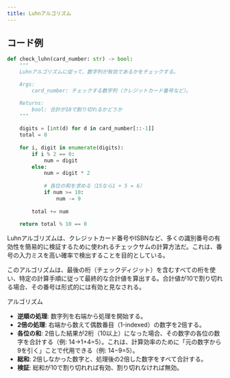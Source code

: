```yaml
---
title: Luhnアルゴリズム
---
```


## コード例
```python
def check_luhn(card_number: str) -> bool:
    """
    Luhnアルゴリズムに従って、数字列が有効であるかをチェックする。

    Args:
        card_number: チェックする数字列（クレジットカード番号など）。

    Returns:
        bool: 合計が10で割り切れるかどうか
    """
    
    digits = [int(d) for d in card_number[::-1]]
    total = 0
    
    for i, digit in enumerate(digits):
        if i % 2 == 0:
            num = digit
        else:
            num = digit * 2
            
            # 各位の和を求める（15なら1 + 5 = 6）
            if num >= 10:
                num -= 9
        
        total += num
        
    return total % 10 == 0
```

Luhnアルゴリズムは、クレジットカード番号やISBNなど、多くの識別番号の有効性を簡易的に検証するために使われるチェックサムの計算方法だ。これは、番号の入力ミスを高い確率で検出することを目的としている。

このアルゴリズムは、最後の桁（チェックディジット）を含むすべての桁を使い、特定の計算手順に従って最終的な合計値を算出する。合計値が10で割り切れる場合、その番号は形式的には有効と見なされる。

アルゴリズム
- **逆順の処理**: 数字列を右端から処理を開始する。
- **2倍の処理**: 右端から数えて偶数番目（1-indexed）の数字を2倍する。
- **各位の和**: 2倍した結果が2桁（10以上）になった場合、その数字の各位の数字を合計する（例: 14→1+4=5）。これは、計算効率のために「元の数字から9を引く」ことで代用できる（例: 14−9=5）。
- **総和**: 2倍しなかった数字と、処理後の2倍した数字をすべて合計する。
- **検証**: 総和が10で割り切れれば有効、割り切れなければ無効。
